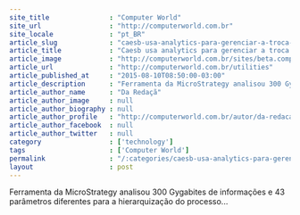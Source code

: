 ```yaml
---
site_title               : "Computer World"
site_url                 : "http://computerworld.com.br"
site_locale              : "pt_BR"
article_slug             : "caesb-usa-analytics-para-gerenciar-a-troca-de-400-mil-hidrometros-no-df"
article_title            : "Caesb usa analytics para gerenciar a troca de 400 mil hidrômetros no DF"
article_image            : "http://computerworld.com.br/sites/beta.computerworld.com.br/files/news_articles/registro.jpg"
article_url              : "http://computerworld.com.br/utilities"
article_published_at     : "2015-08-10T08:50:00-03:00"
article_description      : "Ferramenta da MicroStrategy analisou 300 Gygabites de informações e 43 parâmetros diferentes para a hierarquização do processo..."
article_author_name      : "Da Redaçã"
article_author_image     : null
article_author_biography : null
article_author_profile   : "http://computerworld.com.br/autor/da-redacao"
article_author_facebook  : null
article_author_twitter   : null
category                 : ['technology']
tags                     : ['Computer World']
permalink                : "/:categories/caesb-usa-analytics-para-gerenciar-a-troca-de-400-mil-hidrometros-no-df/"
layout                   : post
---
```


Ferramenta da MicroStrategy analisou 300 Gygabites de informações e 43 parâmetros diferentes para a hierarquização do processo...
